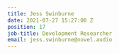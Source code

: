 ```yaml
---
title: Jess Swinburne
date: 2021-07-27 15:27:00 Z
position: 17
job-title: Development Researcher
email: jess.swinburne@novel.audio
---
```

